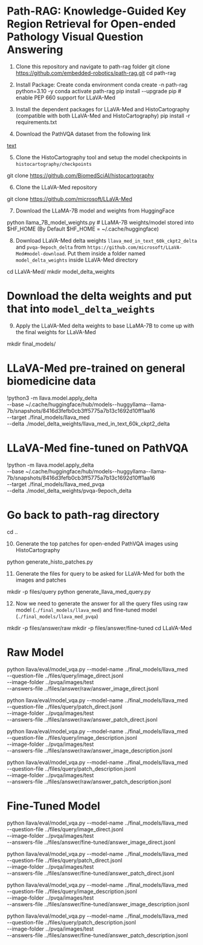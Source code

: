 # Path-RAG: Knowledge-Guided Key Region Retrieval for Open-ended Pathology Visual Question Answering

1. Clone this repository and navigate to path-rag folder
git clone https://github.com/embedded-robotics/path-rag.git
cd path-rag

2. Install Package: Create conda environment
conda create -n path-rag python=3.10 -y
conda activate path-rag
pip install --upgrade pip # enable PEP 660 support for LLaVA-Med

3. Install the dependent packages for LLaVA-Med and HistoCartography (compatible with both LLaVA-Med and HistoCartography)
pip install -r requirements.txt

4. Download the PathVQA dataset from the following link

[text](https://github.com/UCSD-AI4H/PathVQA/blob/master/data/README.md)

5. Clone the HistoCartography tool and setup the model checkpoints in `histocartography/checkpoints`

git clone https://github.com/BiomedSciAI/histocartography

6. Clone the LLaVA-Med repository

git clone https://github.com/microsoft/LLaVA-Med

7. Download the LLaMA-7B model and weights from HuggingFace

python llama_7B_model_weights.py # LLaMA-7B weights/model stored into $HF_HOME (By Default $HF_HOME = ~/.cache/huggingface)

8. Download LLaVA-Med delta weights `llava_med_in_text_60k_ckpt2_delta` and `pvqa-9epoch_delta` from `https://github.com/microsoft/LLaVA-Med#model-download`. Put them inside a folder named `model_delta_weights` inside LLaVA-Med directory

cd LLaVA-Med/
mkdir model_delta_weights 
# Download the delta weights and put that into `model_delta_weights`

9. Apply the LLaVA-Med delta weights to base LLaMA-7B to come up with the final weights for LLaVA-Med

mkdir final_models/

# LLaVA-Med pre-trained on general biomedicine data
!python3 -m llava.model.apply_delta \
    --base ~/.cache/huggingface/hub/models--huggyllama--llama-7b/snapshots/8416d3fefb0cb3ff5775a7b13c1692d10ff1aa16 \
    --target ./final_models/llava_med \
    --delta ./model_delta_weights/llava_med_in_text_60k_ckpt2_delta

# LLaVA-Med fine-tuned on PathVQA
!python -m llava.model.apply_delta \
    --base ~/.cache/huggingface/hub/models--huggyllama--llama-7b/snapshots/8416d3fefb0cb3ff5775a7b13c1692d10ff1aa16 \
    --target ./final_models/llava_med_pvqa \
    --delta ./model_delta_weights/pvqa-9epoch_delta

# Go back to path-rag directory
cd ..

10. Generate the top patches for open-ended PathVQA images using HistoCartography

python generate_histo_patches.py

11. Generate the files for query to be asked for LLaVA-Med for both the images and patches

mkdir -p files/query
python generate_llava_med_query.py

12. Now we need to generate the answer for all the query files using raw model (`./final_models/llava_med`) and fine-tuned model (`./final_models/llava_med_pvqa`)

mkdir -p files/answer/raw
mkdir -p files/answer/fine-tuned
cd LLaVA-Med

# Raw Model
python llava/eval/model_vqa.py --model-name ../final_models/llava_med \
    --question-file ../files/query/image_direct.jsonl \
    --image-folder ../pvqa/images/test \
    --answers-file ../files/answer/raw/answer_image_direct.jsonl

python llava/eval/model_vqa.py --model-name ../final_models/llava_med \
    --question-file ../files/query/patch_direct.jsonl \
    --image-folder ../pvqa/images/test \
    --answers-file ../files/answer/raw/answer_patch_direct.jsonl

python llava/eval/model_vqa.py --model-name ../final_models/llava_med \
    --question-file ../files/query/image_description.jsonl \
    --image-folder ../pvqa/images/test \
    --answers-file ../files/answer/raw/answer_image_description.jsonl

python llava/eval/model_vqa.py --model-name ../final_models/llava_med \
    --question-file ../files/query/patch_description.jsonl \
    --image-folder ../pvqa/images/test \
    --answers-file ../files/answer/raw/answer_patch_description.jsonl

# Fine-Tuned Model
python llava/eval/model_vqa.py --model-name ../final_models/llava_med \
    --question-file ../files/query/image_direct.jsonl \
    --image-folder ../pvqa/images/test \
    --answers-file ../files/answer/fine-tuned/answer_image_direct.jsonl

python llava/eval/model_vqa.py --model-name ../final_models/llava_med \
    --question-file ../files/query/patch_direct.jsonl \
    --image-folder ../pvqa/images/test \
    --answers-file ../files/answer/fine-tuned/answer_patch_direct.jsonl

python llava/eval/model_vqa.py --model-name ../final_models/llava_med \
    --question-file ../files/query/image_description.jsonl \
    --image-folder ../pvqa/images/test \
    --answers-file ../files/answer/fine-tuned/answer_image_description.jsonl

python llava/eval/model_vqa.py --model-name ../final_models/llava_med \
    --question-file ../files/query/patch_description.jsonl \
    --image-folder ../pvqa/images/test \
    --answers-file ../files/answer/fine-tuned/answer_patch_description.jsonl


